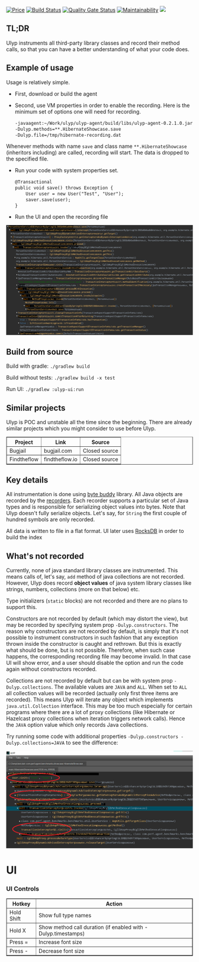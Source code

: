 [![Price](https://img.shields.io/badge/price-FREE-0098f7.svg)](https://github.com/0xaa4eb/ulyp/blob/master/LICENSE)
[![Build Status](https://circleci.com/gh/0xaa4eb/ulyp/tree/master.svg?style=svg)](https://circleci.com/gh/0xaa4eb/ulyp/tree/master)
[![Quality Gate Status](https://sonarcloud.io/api/project_badges/measure?project=0xaa4eb_ulyp&metric=alert_status)](https://sonarcloud.io/dashboard?id=0xaa4eb_ulyp)
[![Maintainability](https://api.codeclimate.com/v1/badges/e76192efb9583aca1170/maintainability)](https://codeclimate.com/github/0xaa4eb/ulyp/maintainability)
[![](https://tokei.rs/b1/github/0xaa4eb/ulyp)](https://github.com/0xaa4eb/ulyp)

## TL;DR

Ulyp instruments all third-party library classes and record their method calls, so that you can have a better understanding of what your code does.

## Example of usage

Usage is relatively simple.

* First, download or build the agent
* Second, use VM properties in order to enable the recording. Here is the minimum set of options one will need for recording.
    
    
    ```
    -javaagent:~/Work/ulyp/ulyp-agent/build/libs/ulyp-agent-0.2.1.0.jar
    -Dulyp.methods=**.HibernateShowcase.save
    -Dulyp.file=/tmp/hibernate-recording.dat
    ```
    
    
Whenever methods with name `save` and class name `**.HibernateShowcase` (inheritors including) are called, recording will start. 
The data is dropped to the specified file.

* Run your code with system properties set.
    
    
    ```
    @Transactional
    public void save() throws Exception {
        User user = new User("Test", "User");
        saver.save(user);
    }
    ```

* Run the UI and open the recording file

![Hibernate call recorded](https://github.com/0xaa4eb/ulyp/blob/master/images/hibernate.png)

## Build from source

Build with gradle:
    `./gradlew build`

Build without tests:
`./gradlew build -x test`

Run UI:
    `./gradlew :ulyp-ui:run`

## Similar projects

Ulyp is POC and unstable all the time since the beginning. There are already similar projects which you might consider to use before Ulyp.
<table border="1">
<tr>
		<th>Project</th>
		<th>Link</th>
		<th>Source</th>
</tr>
<tr><td>Bugjail</td><td>bugjail.com</td><td>Closed source</td></tr>
<tr><td>Findtheflow</td><td>findtheflow.io</td><td>Closed source</td></tr>
</table>

## Key details

All instrumentation is done using [byte buddy](https://github.com/raphw/byte-buddy) library. 
All Java objects are recorded by the [recorders](https://github.com/0xaa4eb/ulyp/tree/master/ulyp-common/src/main/java/com/ulyp/core/recorders). 
Each recorder supports a particular set of Java types and is responsible for serializing object 
values into bytes.
Note that Ulyp doesn't fully serialize objects. Let's say, for `String` the first couple of hundred symbols are only recorded. 

All data is written to file in a flat format. UI later uses [RocksDB](https://github.com/facebook/rocksdb) in order to build the index

## What's not recorded

Currently, none of java standard library classes are instrumented. This means calls of, let's say, `add` method of java
collections are not recorded. However, Ulyp does record **object values** of java system library classes like strings, numbers,
collections (more on that below) etc.

Type initializers (`static` blocks) are not recorded and there are no plans to support this.

Constructors are not recorded by default (which may distort the view), but may be recorded by specifying system prop `-Dulyp.constructors`. The reason why constructors
are not recorded by default, is simply that it's not possible to instrument constructors in such fashion that any exception thrown inside the constructor
is caught and rethrown. But this is exactly what should be done, but is not possible. Therefore, when such case happens, the corresponding recording file 
may become invalid. In that case UI will show error, and a user should disable the option and run the code again without constructors recorded.

Collections are not recorded by default but can be with system prop `-Dulyp.collections`. The available values are `JAVA` 
and `ALL`. When set to `ALL` all collection values will be recorded (actually only first three items are recorded). This means Ulyp
will iterate any object which implements `java.util.Collection` interface. This may be too much especially for certain programs
where there are a lot of proxy collections (like Hibernate or Hazelcast proxy collections when iteration triggers network calls).
Hence the `JAVA` option value which only records Java collections.

Try running some code with additional properties `-Dulyp.constructors -Dulyp.collections=JAVA` to see the difference:

![Hibernate call recorded with constructors](https://github.com/0xaa4eb/ulyp/blob/master/images/hibernate_constructors.png)

# UI

### UI Controls

<table border="1">
<tr>
		<th>Hotkey</th>
		<th>Action</th>
</tr>
<tr><td>Hold Shift</td><td>Show full type names</td></tr>
<tr><td>Hold X</td><td>Show method call duration (if enabled with -Dulyp.timestamps)</td></tr>
<tr><td>Press =</td><td>Increase font size</td></tr>
<tr><td>Press -</td><td>Decrease font size</td></tr>
</table>